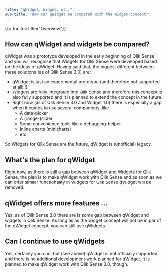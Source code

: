 ```yaml
---
title: "qWidget, Widget, etc."
sub-title: "How can qWidget be compared with the Widget concept?"
---
```


{{> toc tocTitle="Overview"}}

## How can qWidget and widgets be compared?
qWidget was a prototype developed in the early beginning of Qlik Sense and you will recognise that Widgets for Qlik Sense were developed based on the ideas of qWidget.
Having said that, the biggest different between these solutions (as of Qlik Sense 3.0) are:

- qWidget is just an experimental prototype (and therefore not supported at all!!!)
- Widgets are fully integrated into Qlik Sense and therefore this concept is also fully supported and it is planned to extend the concept in the future.
- Right now (as of Qlik Sense 3.0 and Widget 1.0) there is especially a gap when it comes to use several components, like
    - A date-picker
    - A (range-)slider
    - Some convenience tools like a debugging-helper
    - Inline charts (minicharts)
    - etc.
    
So Widgets for Qlik Sense are the future, qWidget is (unofficial) legacy.

## What's the plan for qWidget
Right now, as there is still a gap between qWidget and Widgets for Qlik Sense, the plan is to make qWidget work with Qlik Sense and as soon as we can offer similar functionality in Widgets for Qlik Sense qWidget will be removed.


## qWidget offers more features ...
Yes, as of Qlik Sense 3.0 there are is some gap between qWidget and widgets in Qlik Sense. As long as as the widget concept will not be in par of the qWidget concept, you can still use qWidgets.

## Can I continue to use qWidgets
Yes, certainly you can, but (see above) qWidget is not officially supported and there is no additional development work planned for qWidget. It is planned to make qWidget work with Qlik Sense 3.0, though.
